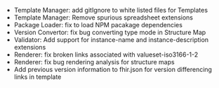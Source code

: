 * Template Manager: add gitIgnore to white listed files for Templates
* Template Manager: Remove spurious spreadsheet extensions
* Package Loader: fix to load NPM pacakage dependencies
* Version Convertor: fix bug converting type mode in Structure Map
* Validator: Add support for instance-name and instance-description extensions
* Renderer: fix broken links associated with valueset-iso3166-1-2
* Renderer: fix bug rendering analysis for structure maps
* Add previous version information to fhir.json for version differencing links in template